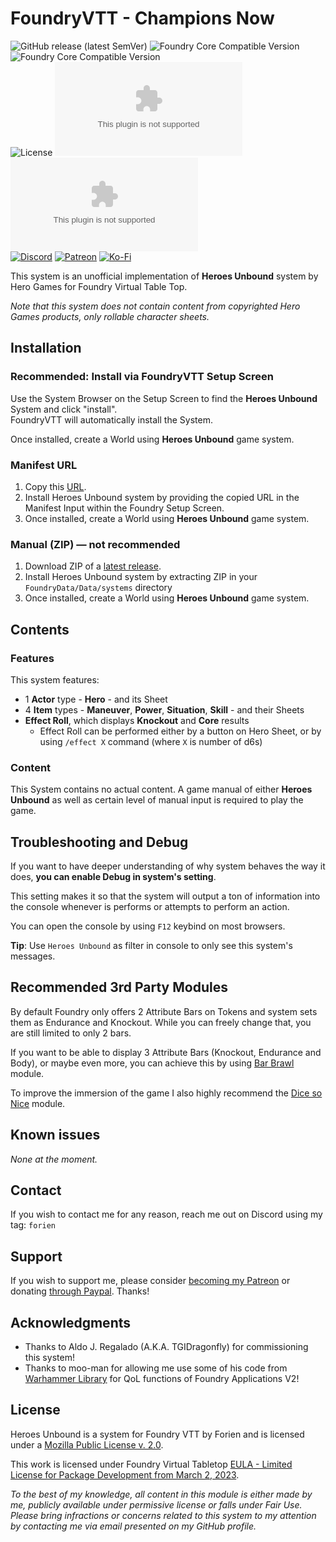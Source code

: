 # FoundryVTT - Champions Now
![GitHub release (latest SemVer)](https://img.shields.io/github/v/release/Foundry-Workshop/champions-now?style=for-the-badge)
![Foundry Core Compatible Version](https://img.shields.io/badge/dynamic/json.svg?url=https%3A%2F%2Fraw.githubusercontent.com%2FFFoundry-Workshop%2Fchampions-now%2Fmaster%2Fdist%2Fsystem.json&label=Foundry%20Min%20Version&query=$.compatibility.minimum&colorB=orange&style=for-the-badge)
![Foundry Core Compatible Version](https://img.shields.io/badge/dynamic/json.svg?url=https%3A%2F%2Fraw.githubusercontent.com%2FFFoundry-Workshop%2Fchampions-now%2Fmaster%2Fdist%2Fsystem.json&label=Foundry%20Verified&query=$.compatibility.verified&colorB=orange&style=for-the-badge)  
![License](https://img.shields.io/github/license/Foundry-Workshop/champions-now?style=for-the-badge) ![GitHub Releases](https://img.shields.io/github/downloads/Foundry-Workshop/champions-now/latest/module.zip?style=for-the-badge)
![GitHub All Releases](https://img.shields.io/github/downloads/Foundry-Workshop/champions-now/module.zip?style=for-the-badge&label=Downloads+total)  
[![Discord](https://img.shields.io/badge/Discord-%235865F2.svg?style=for-the-badge&logo=discord&logoColor=white&link=https%3A%2F%2Fdiscord.gg%2FXkTFv8DRDc)](https://discord.gg/XkTFv8DRDc)
[![Patreon](https://img.shields.io/badge/Patreon-F96854?style=for-the-badge&logo=patreon&logoColor=white)](https://www.patreon.com/foundryworkshop)
[![Ko-Fi](https://img.shields.io/badge/Ko--fi-F16061?style=for-the-badge&logo=ko-fi&logoColor=white)](https://ko-fi.com/forien)

This system is an unofficial implementation of **Heroes Unbound** system by Hero Games for Foundry Virtual Table Top.  

*Note that this system does not contain content from copyrighted Hero Games products, only rollable character sheets.*


## Installation

### Recommended: Install via FoundryVTT Setup Screen

Use the System Browser on the Setup Screen to find the **Heroes Unbound** System and click "install".  
FoundryVTT will automatically install the System.

Once installed, create a World using **Heroes Unbound** game system.

### Manifest URL

1. Copy this [URL](https://github.com/Foundry-Workshop/heroes-unbound/releases/latest/download/system.json).
2. Install Heroes Unbound system by providing the copied URL in the Manifest Input within the Foundry Setup Screen.
3. Once installed, create a World using **Heroes Unbound** game system.

### Manual (ZIP) — not recommended

1. Download ZIP of a [latest release](https://github.com/Foundry-Workshop/heroes-unbound/releases/latest/download/system.zip).
2. Install Heroes Unbound system by extracting ZIP in your `FoundryData/Data/systems` directory
3. Once installed, create a World using **Heroes Unbound** game system.



## Contents
### Features
This system features:
- 1 **Actor** type - **Hero** - and its Sheet
- 4 **Item** types - **Maneuver**, **Power**, **Situation**, **Skill** - and their Sheets
- **Effect Roll**, which displays **Knockout** and **Core** results
  - Effect Roll can be performed either by a button on Hero Sheet, or by using `/effect X` command (where `X` is number of d6s) 

### Content
This System contains no actual content. A game manual of either **Heroes Unbound** as well as certain level of manual input is required to play the game.

## Troubleshooting and Debug
If you want to have deeper understanding of why system behaves the way it does, **you can enable Debug in system's setting**.

This setting makes it so that the system will output a ton of information into the console whenever is performs or attempts to perform an action.

You can open the console by using `F12` keybind on most browsers.

**Tip**: Use `Heroes Unbound` as filter in console to only see this system's messages.


## Recommended 3rd Party Modules
By default Foundry only offers 2 Attribute Bars on Tokens and system sets them as Endurance and Knockout. While you can freely change that, you are still limited to only 2 bars.

If you want to be able to display 3 Attribute Bars (Knockout, Endurance and Body), or maybe even more, you can achieve this by using [Bar Brawl](https://foundryvtt.com/packages/barbrawl) module.

To improve the immersion of the game I also highly recommend the [Dice so Nice](https://foundryvtt.com/packages/dice-so-nice/) module.

## Known issues

_None at the moment._

## Contact

If you wish to contact me for any reason, reach me out on Discord using my tag: `forien`


## Support

If you wish to support me, please consider [becoming my Patreon](https://www.patreon.com/foundryworkshop) or donating [through Paypal](https://www.paypal.com/cgi-bin/webscr?cmd=_s-xclick&hosted_button_id=6P2RRX7HVEMV2&source=url). Thanks!




## Acknowledgments
* Thanks to Aldo J. Regalado (A.K.A. TGIDragonfly) for commissioning this system!
* Thanks to moo-man for allowing me use some of his code from [Warhammer Library](https://github.com/moo-man/WarhammerLibrary-FVTT) for QoL functions of Foundry Applications V2!


## License

Heroes Unbound is a system for Foundry VTT by Forien and is licensed under a [Mozilla Public License v. 2.0](https://github.com/Foundry-Workshop/heroes-unbound/blob/master/LICENSE).

This work is licensed under Foundry Virtual Tabletop [EULA - Limited License for Package Development from March 2, 2023](https://foundryvtt.com/article/license/).

_To the best of my knowledge, all content in this module is either made by me, publicly available under permissive license or falls under Fair Use. Please bring infractions or concerns related to this system to my attention by contacting me via email presented on my GitHub profile._ 
